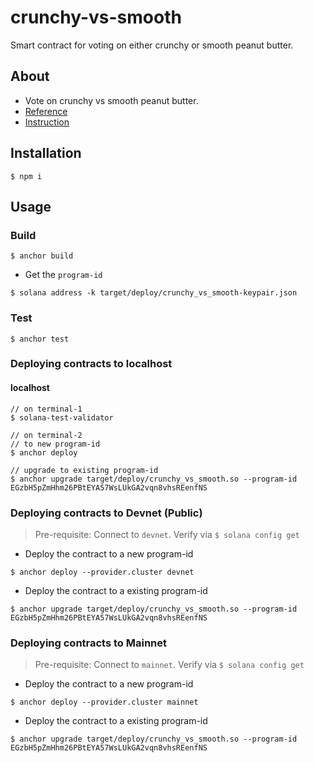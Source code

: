 # crunchy-vs-smooth
Smart contract for voting on either crunchy or smooth peanut butter.

## About
* Vote on crunchy vs smooth peanut butter.
* [Reference](https://www.brianfriel.xyz/learning-how-to-build-on-solana/)
* [Instruction](./instruction.md)
 
## Installation
```console
$ npm i
```

## Usage

### Build
```console
$ anchor build
```

* Get the `program-id`
```console
$ solana address -k target/deploy/crunchy_vs_smooth-keypair.json
```

### Test
```console
$ anchor test
```

### Deploying contracts to localhost
#### localhost
```console
// on terminal-1
$ solana-test-validator

// on terminal-2
// to new program-id
$ anchor deploy

// upgrade to existing program-id
$ anchor upgrade target/deploy/crunchy_vs_smooth.so --program-id EGzbH5pZmHhm26PBtEYA57WsLUkGA2vqn8vhsREenfNS
```

### Deploying contracts to Devnet (Public)
> Pre-requisite: Connect to `devnet`. Verify via `$ solana config get`

* Deploy the contract to a new program-id
```console
$ anchor deploy --provider.cluster devnet
```
* Deploy the contract to a existing program-id
```console
$ anchor upgrade target/deploy/crunchy_vs_smooth.so --program-id EGzbH5pZmHhm26PBtEYA57WsLUkGA2vqn8vhsREenfNS
```

### Deploying contracts to Mainnet
> Pre-requisite: Connect to `mainnet`. Verify via `$ solana config get`

* Deploy the contract to a new program-id
```console
$ anchor deploy --provider.cluster mainnet
```
* Deploy the contract to a existing program-id
```console
$ anchor upgrade target/deploy/crunchy_vs_smooth.so --program-id EGzbH5pZmHhm26PBtEYA57WsLUkGA2vqn8vhsREenfNS
```
